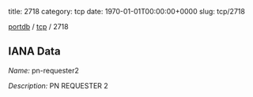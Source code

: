 title: 2718
category: tcp
date: 1970-01-01T00:00:00+0000
slug: tcp/2718

[portdb](/) / [tcp](/category/tcp.html) / 2718


## IANA Data

_Name:_ pn-requester2

_Description:_ PN REQUESTER 2

